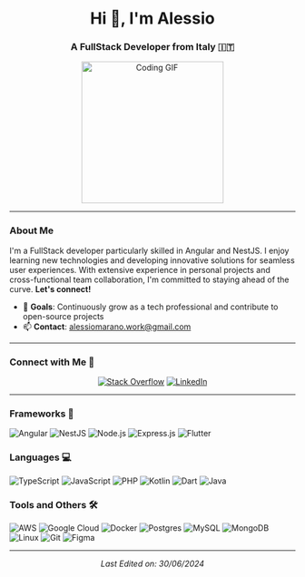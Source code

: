 <h1 align="center">Hi 👋, I'm Alessio</h1>
<h3 align="center">A FullStack Developer from Italy 🇮🇹</h3>

<p align="center">
  <img src="https://media4.giphy.com/media/VekcnHOwOI5So/giphy.gif?cid=ecf05e4730pe7qry6c39z6kawgfr1mblxe96dilo9jfeiv5e&rid=giphy.gif&ct=g" height="250" width="250" alt="Coding GIF" />
</p>

---

### About Me
<p>
  I'm a FullStack developer particularly skilled in Angular and NestJS. I enjoy learning new technologies and developing innovative solutions for seamless user experiences. With extensive experience in personal projects and cross-functional team collaboration, I'm committed to staying ahead of the curve. <b>Let's connect!</b>
</p>

- 🎯 **Goals**: Continuously grow as a tech professional and contribute to open-source projects
- 📫 **Contact**: [alessiomarano.work@gmail.com](mailto:alessiomarano.work@gmail.com)

---

### Connect with Me 🤝
<p align="center">
  <a href="https://stackoverflow.com/users/14182570/swampy469" target="blank"><img src="https://img.shields.io/badge/Stack_Overflow-F58025?style=for-the-badge&logo=stackoverflow&logoColor=white" alt="Stack Overflow" /></a>
  <a href="https://www.linkedin.com/in/alessio-marano-b440b7207/" target="blank"><img src="https://img.shields.io/badge/LinkedIn-0077B5?style=for-the-badge&logo=linkedin&logoColor=white" alt="LinkedIn" /></a>
</p>

---

### Frameworks 🚀
<p align="left">
  <img src="https://img.shields.io/badge/Angular-DD0031?style=for-the-badge&logo=angular&logoColor=white" alt="Angular" />
  <img src="https://img.shields.io/badge/NestJS-E0234E?style=for-the-badge&logo=nestjs&logoColor=white" alt="NestJS" />
  <img src="https://img.shields.io/badge/Node.js-339933?style=for-the-badge&logo=nodedotjs&logoColor=white" alt="Node.js" />
  <img src="https://img.shields.io/badge/Express.js-404D59?style=for-the-badge" alt="Express.js" />
  <img src="https://img.shields.io/badge/Flutter-02569B?style=for-the-badge&logo=flutter&logoColor=white" alt="Flutter" />
</p>

### Languages 💻
<p align="left">
  <img src="https://img.shields.io/badge/TypeScript-007ACC?style=for-the-badge&logo=typescript&logoColor=white" alt="TypeScript" />
  <img src="https://img.shields.io/badge/JavaScript-F7DF1E?style=for-the-badge&logo=javascript&logoColor=black" alt="JavaScript" />
  <img src="https://img.shields.io/badge/PHP-777BB4?style=for-the-badge&logo=php&logoColor=white" alt="PHP" />
  <img src="https://img.shields.io/badge/Kotlin-0095D5?style=for-the-badge&logo=kotlin&logoColor=white" alt="Kotlin" />
  <img src="https://img.shields.io/badge/Dart-0175C2?style=for-the-badge&logo=dart&logoColor=white" alt="Dart" />
  <img src="https://img.shields.io/badge/Java-007396?style=for-the-badge&logo=java&logoColor=white" alt="Java" />
  
</p>

### Tools and Others 🛠
<p align="left"> 
  <img src="https://img.shields.io/badge/AWS-E58E3C?style=for-the-badge&logo=amazonaws&logoColor=white" alt="AWS" />
  <img src="https://img.shields.io/badge/Google_Cloud-4285F4?style=for-the-badge&logo=googlecloud&logoColor=white" alt="Google Cloud" />
  <img src="https://img.shields.io/badge/Docker-2496ED?style=for-the-badge&logo=docker&logoColor=white" alt="Docker" />
  <img src="https://img.shields.io/badge/PostgreSQL-336791?style=for-the-badge&logo=postgresql&logoColor=white" alt="Postgres" />
  <img src="https://img.shields.io/badge/MySQL-4479A1?style=for-the-badge&logo=mysql&logoColor=white" alt="MySQL" />
  <img src="https://img.shields.io/badge/MongoDB-47A248?style=for-the-badge&logo=mongodb&logoColor=white" alt="MongoDB" />
  <img src="https://img.shields.io/badge/Linux-FCC624?style=for-the-badge&logo=linux&logoColor=black" alt="Linux" />
  <img src="https://img.shields.io/badge/Git-F05032?style=for-the-badge&logo=git&logoColor=white" alt="Git" />
  <img src="https://img.shields.io/badge/Figma-F24E1E?style=for-the-badge&logo=figma&logoColor=white" alt="Figma" />
</p>

<hr>
<p align="center">
  <i>Last Edited on: 30/06/2024</i>
</p>
